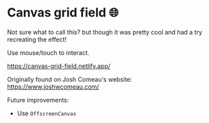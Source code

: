 # Canvas grid field 🌐

Not sure what to call this? but though it was pretty cool and had a try recreating the effect!

Use mouse/touch to interact.

https://canvas-grid-field.netlify.app/

Originally found on Josh Comeau's website: https://www.joshwcomeau.com/

Future improvements:

-   Use `OffscreenCanvas`
